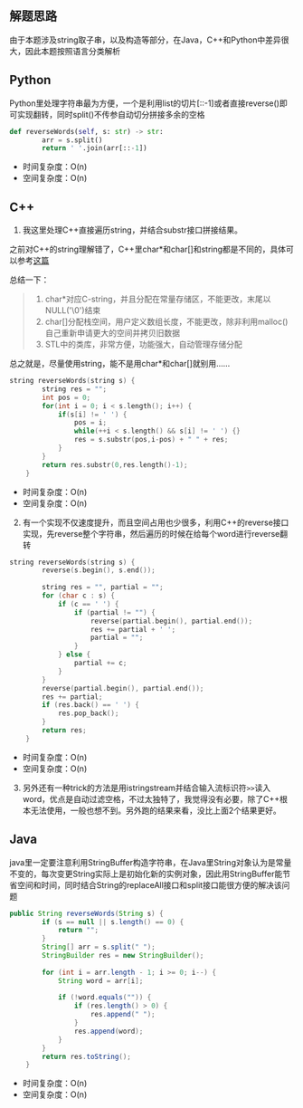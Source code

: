 ## 解题思路
由于本题涉及string取子串，以及构造等部分，在Java，C++和Python中差异很大，因此本题按照语言分类解析

## Python
Python里处理字符串最为方便，一个是利用list的切片[::-1]或者直接reverse()即可实现翻转，同时split()不传参自动切分拼接多余的空格
```python
def reverseWords(self, s: str) -> str:
        arr = s.split()
        return ' '.join(arr[::-1])
```
+ 时间复杂度：O(n)
+ 空间复杂度：O(n)

## C++
1. 我这里处理C++直接遍历string，并结合substr接口拼接结果。

之前对C++的string理解错了，C++里char*和char[]和string都是不同的，具体可以参考[这篇](https://www.geeksforgeeks.org/char-vs-stdstring-vs-char-c/)

总结一下：
> 1. char*对应C-string，并且分配在常量存储区，不能更改，末尾以NULL('\\0')结束
> 2. char[]分配栈空间，用户定义数组长度，不能更改，除非利用malloc()自己重新申请更大的空间并拷贝旧数据
> 3. STL中的类库，非常方便，功能强大，自动管理存储分配

总之就是，尽量使用string，能不是用char*和char[]就别用……

```c++
string reverseWords(string s) {
        string res = "";
        int pos = 0;
        for(int i = 0; i < s.length(); i++) {
            if(s[i] != ' ') {
                pos = i;
                while(++i < s.length() && s[i] != ' ') {}
                res = s.substr(pos,i-pos) + " " + res;
            }
        }
        return res.substr(0,res.length()-1);
    }
```
+ 时间复杂度：O(n)
+ 空间复杂度：O(n)
2. 有一个实现不仅速度提升，而且空间占用也少很多，利用C++的reverse接口实现，先reverse整个字符串，然后遍历的时候在给每个word进行reverse翻转
```c++
string reverseWords(string s) {
        reverse(s.begin(), s.end());
        
        string res = "", partial = "";
        for (char c : s) {
            if (c == ' ') {
                if (partial != "") {
                    reverse(partial.begin(), partial.end());
                    res += partial + ' ';
                    partial = "";
                }
            } else {
                partial += c;
            }
        }
        reverse(partial.begin(), partial.end());
        res += partial;
        if (res.back() == ' ') {
            res.pop_back();
        }
        return res;
    }
```
+ 时间复杂度：O(n)
+ 空间复杂度：O(n)
3. 另外还有一种trick的方法是用istringstream并结合输入流标识符`>>`读入word，优点是自动过滤空格，不过太独特了，我觉得没有必要，除了C++根本无法使用，一般也想不到。另外跑的结果来看，没比上面2个结果更好。
## Java
java里一定要注意利用StringBuffer构造字符串，在Java里String对象认为是常量不变的，每次变更String实际上是初始化新的实例对象，因此用StringBuffer能节省空间和时间，同时结合String的replaceAll接口和split接口能很方便的解决该问题
```java
public String reverseWords(String s) {
        if (s == null || s.length() == 0) {
            return "";
        }
        String[] arr = s.split(" ");
        StringBuilder res = new StringBuilder();
        
        for (int i = arr.length - 1; i >= 0; i--) {
            String word = arr[i];
            
            if (!word.equals("")) {
                if (res.length() > 0) {
                    res.append(" ");
                }
                res.append(word);
            } 
        }
        return res.toString();
    }
```
+ 时间复杂度：O(n)
+ 空间复杂度：O(n)
